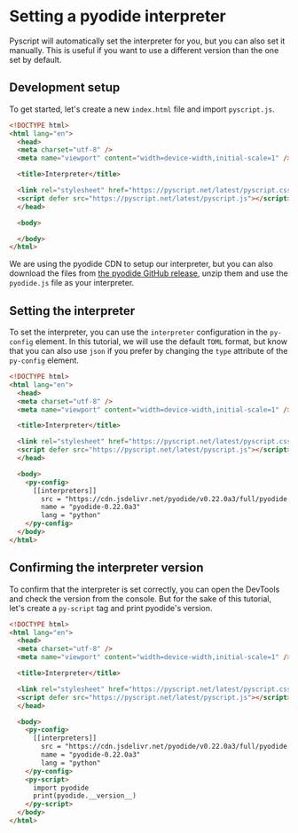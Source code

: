 # Setting a pyodide interpreter

Pyscript will automatically set the interpreter for you, but you can also set it manually. This is useful if you want to use a different version than the one set by default.

## Development setup

To get started, let's create a new `index.html` file and import `pyscript.js`.

```html
<!DOCTYPE html>
<html lang="en">
  <head>
  <meta charset="utf-8" />
  <meta name="viewport" content="width=device-width,initial-scale=1" />

  <title>Interpreter</title>

  <link rel="stylesheet" href="https://pyscript.net/latest/pyscript.css" />
  <script defer src="https://pyscript.net/latest/pyscript.js"></script>
  </head>

  <body>

  </body>
</html>
```

We are using the pyodide CDN to setup our interpreter, but you can also download the files from [the pyodide GitHub release](https://github.com/pyodide/pyodide/releases/tag/0.22.0a3), unzip them and use the `pyodide.js` file as your interpreter.

## Setting the interpreter

To set the interpreter, you can use the `interpreter` configuration in the `py-config` element. In this tutorial, we will use the default `TOML` format, but know that you can also use `json` if you prefer by changing the `type` attribute of the `py-config` element.

```html
<!DOCTYPE html>
<html lang="en">
  <head>
  <meta charset="utf-8" />
  <meta name="viewport" content="width=device-width,initial-scale=1" />

  <title>Interpreter</title>

  <link rel="stylesheet" href="https://pyscript.net/latest/pyscript.css" />
  <script defer src="https://pyscript.net/latest/pyscript.js"></script>
  </head>

  <body>
    <py-config>
      [[interpreters]]
        src = "https://cdn.jsdelivr.net/pyodide/v0.22.0a3/full/pyodide.js"
        name = "pyodide-0.22.0a3"
        lang = "python"
    </py-config>
  </body>
</html>
```

## Confirming the interpreter version

To confirm that the interpreter is set correctly, you can open the DevTools and check the version from the console. But for the sake of this tutorial, let's create a `py-script` tag and print pyodide's version.

```html
<!DOCTYPE html>
<html lang="en">
  <head>
  <meta charset="utf-8" />
  <meta name="viewport" content="width=device-width,initial-scale=1" />

  <title>Interpreter</title>

  <link rel="stylesheet" href="https://pyscript.net/latest/pyscript.css" />
  <script defer src="https://pyscript.net/latest/pyscript.js"></script>
  </head>

  <body>
    <py-config>
      [[interpreters]]
        src = "https://cdn.jsdelivr.net/pyodide/v0.22.0a3/full/pyodide.js"
        name = "pyodide-0.22.0a3"
        lang = "python"
    </py-config>
    <py-script>
      import pyodide
      print(pyodide.__version__)
    </py-script>
  </body>
</html>
```
